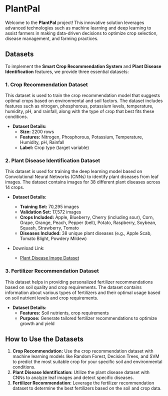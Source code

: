 # PlantPal

Welcome to the **PlantPal** project! This innovative solution leverages advanced technologies such as machine learning and deep learning to assist farmers in making data-driven decisions to optimize crop selection, disease management, and farming practices.

## Datasets
To implement the **Smart Crop Recommendation System** and **Plant Disease Identification** features, we provide three essential datasets:

### 1. **Crop Recommendation Dataset**
This dataset is used to train the crop recommendation model that suggests optimal crops based on environmental and soil factors. The dataset includes features such as nitrogen, phosphorous, potassium levels, temperature, humidity, pH, and rainfall, along with the type of crop that best fits these conditions.

- **Dataset Details:**
  - **Size:** 2200 rows
  - **Features:** Nitrogen, Phosphorous, Potassium, Temperature, Humidity, pH, Rainfall
  - **Label:** Crop type (target variable)

### 2. **Plant Disease Identification Dataset**
This dataset is used for training the deep learning model based on Convolutional Neural Networks (CNNs) to identify plant diseases from leaf images. The dataset contains images for 38 different plant diseases across 14 crops.

- **Dataset Details:**
  - **Training Set:** 70,295 images
  - **Validation Set:** 17,572 images
  - **Crops Included:** Apple, Blueberry, Cherry (including sour), Corn, Grape, Orange, Peach, Pepper (bell), Potato, Raspberry, Soybean, Squash, Strawberry, Tomato
  - **Diseases Included:** 38 unique plant diseases (e.g., Apple Scab, Tomato Blight, Powdery Mildew)
 
- Download Link:
  - [Plant Disease Image Dataset](https://www.kaggle.com/code/vad13irt/plant-disease-classification)
 
### 3. **Fertilizer Recommendation Dataset**
This dataset helps in providing personalized fertilizer recommendations based on soil quality and crop requirements. The dataset contains information about various types of fertilizers and their optimal usage based on soil nutrient levels and crop requirements.

- **Dataset Details:**
  - **Features:** Soil nutrients, crop requirements
  - **Purpose:** Generate tailored fertilizer recommendations to optimize growth and yield

## How to Use the Datasets
1. **Crop Recommendation:** Use the crop recommendation dataset with machine learning models like Random Forest, Decision Trees, and SVM to predict the most suitable crop for your specific soil and environmental conditions.
2. **Plant Disease Identification:** Utilize the plant disease dataset with CNNs to analyze leaf images and detect specific diseases.
3. **Fertilizer Recommendation:** Leverage the fertilizer recommendation dataset to determine the best fertilizers based on the soil and crop data.

